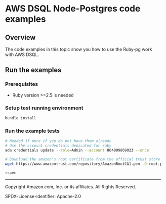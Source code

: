 # AWS DSQL Node-Postgres code examples

## Overview

The code examples in this topic show you how to use the Ruby-pg work with AWS DSQL. 

## Run the examples

### Prerequisites

* Ruby version >=2.5 is needed

### Setup test running environment 

```sh
bundle install
```

### Run the example tests

```sh
# Needed if once if you do not have them already
# Use the account credentials dedicated for ruby
ada credentials update --role=Admin --account 864899869023 --once

# Download the amazon's root certificate from the official trust store
wget https://www.amazontrust.com/repository/AmazonRootCA1.pem -O root.pem

rspec
```

---

Copyright Amazon.com, Inc. or its affiliates. All Rights Reserved. 

SPDX-License-Identifier: Apache-2.0
